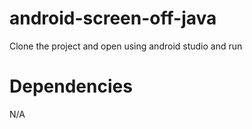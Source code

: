 # android-screen-off-java
Clone the project and open using android studio and run

# Dependencies
N/A
